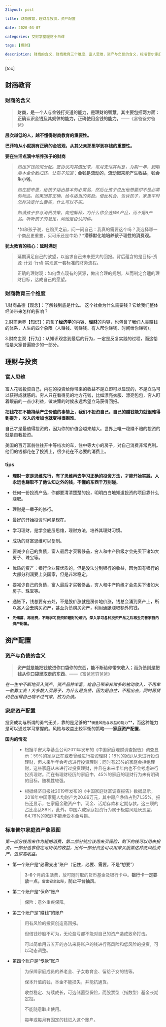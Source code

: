 ```yaml
---
2layout: post

title: 财商教育，理财与投资，资产配置 

date: 2020-03-07

categories: 艾财学堂理财小白课

tags: [理财]

description: 财商的含义，财商教育三个维度，富人思维，资产与负债的含义，标准普尔家庭资产象限图。
---
```


[toc]

## 财商教育

### 财商的含义

>**财商，是一个人与金钱打交道的能力，是理财的智慧。其主要包括两方面：正确认识金钱及其规律的能力，正确使用金钱的能力。**——《富爸爸穷爸爸》

**层次越低的人，越不懂得财商教育的重要性。**

**巴菲特从小就拥有正确的金钱观，从其父亲那里学到存钱的重要性。**

**要在生活点滴中培养孩子的财商**

>*如压岁钱如何分配。签协议向其借出来，每月支付其利息，为期一年，到期后本金全数归还。让孩子知道*：**金钱是流动的，流动起来能产生收益，钱会生小钱**。
>
>*如在超市里，给孩子指出基本的必需品，然后让孩子说出他想要却不是必需的物品。如果回答正确，给与适当的奖励。借此机会，告诉孩子，家里平时怎样决定什么要买，什么可以不买。*
>
>*如请孩子参与消费决策，向他解释，为什么你会选择A产品，而不是B产品。听听孩子的意见，问他是否认同你。*
>
>*如和孩子说，在购买之前，问一问自己：我真的需要这个吗？我选择哪一个商品更重要，买可乐还是牛奶？***潜移默化地培养孩子理性的消费观。**

**犹太教育的核心：延时满足**

> 延期满足自己的欲望，以追求自己未来更大的回报。背后蕴含的是目标-资源-计划-行动-实现这一套标准的财务流程。
>
> 正确的理财观：如何盘点现有的资源，做出合理的规划，从而制定合适的理财目标，达成自己的愿望。

### 财商教育三个维度

1.财商品德【观念】：了解钱到底是什么。 这个社会为什么需要钱？它给我们整体经济带来怎样的影响？

2.财商素养【知识】：包含了**经济学**的内容、**理财**的内容，也包含了我们人类赚钱的体系，人生的四个象限（人赚钱、钱赚钱、有人帮你赚钱、时间给你赚钱）。

3.财商主观【行为】：从知识观念到最后的行为，一定是反复实践的过程，而这恰恰是大家普遍缺少的一部分。

## 理财与投资

### 富人思维

富人花钱投资自己，内在的投资给你带来的收益不是立即可以显现的，不是立马可以获得成就感的。穷人只在看得见的地方花钱，比如漂亮衣服、漂亮包包，穷人盯着眼前的一点小利益，做决策的时候永远希望立马获得回报。

**把钱花在不能持续产生价值的事情上，我们不投资自己，自己的赚钱能力就很难得到提升，收入的增加也就变得很困难**。

自己才是最值得投资的，因为你的价值会越来越大。世界上唯一稳赚不赔的投资的就是自我投资。

美国的百万富翁往往开中等档次的车，住中等大小的房子，对自己消费非常克制。他们的钱都花在了投资上，很少花在不必要的消费上。

### tips

- **理财一定是思维先行，有了思维再去学习正确的投资方法，才能开始实践，人永远也赚取不了他认知之外的钱，不懂的东西千万别碰**。

- 任何一份投资产品，你都要清清楚楚的投，明明白白地知道投资的项目靠什么赚取。
- 理财是一辈子的修行。
- 最好的开始投资时间是现在。
- 学习理财，是学会底层思维，理财方法，培养其理财习惯。
- 成功的财富思维可以复制。

- 要减少自己的负债，富人最后才买奢侈品，穷人和中产阶级才会先买下诸如大房子、珠宝等。

- 优质的资产：银行企业算优质的，但是没法分到银行的收益，因为国有银行的大部分利润要上交国家，但是非常稳定。
- 要减少自己的负债，富人最后才买奢侈品，穷人和中产阶级才会先买下诸如大房子、珠宝等。
- 通胀下，钱总要有去处，不是股价涨就是房价地价涨，钱总会涌到资产上，所以富人会去购买资产，甚至负债购买资产，利用通胀赚取额外的钱。

- **`先储蓄、再消费，不断学习投资和理财的知识，深入学习各种投资产品之后再去完善家庭的资产配置`。**

## 资产配置

### 资产与负债的含义

> **资产就是能把钱放进你口袋你的东西，能不断给你带来收入；而负债则是把钱从你口袋里取走的东西**。——《富爸爸穷爸爸》

*在一生中不断地买入资产，资产品种丰富，给自己带来非常多的被动收入，不用单一依靠工资！大多数人买房子，为什么是负债，因为是自住，不租出去，同时房贷利息压得自己喘不过气来，故为负债。*

### 家庭资产配置

投资成功与所谓的勇气无关，靠的是足够的**`衡量风险与收益的能力`**，而这种能力是可以通过学习掌握的。风险与收益比较平衡的策略——**家庭资产配置**。

**国内的情况**

>- 根据平安大华基金公司2011年发布的《中国家庭理财调查报告》调查显示：59%的家庭正在或者曾经进行投资理财；18%的家庭从未进行投资理财，但未来半年会考虑进行投资理财；同时有23%的家庭会拒绝理财，这些家庭从未进行过投资理财，并且在未来半年内也不会考虑进行投资理财。而在有理财经历的家庭中，45%的家庭的理财行为未有明确的目标，随机性较强。
>
>- 根据经济日报社2019年发布的《中国家庭财富调查报告》数据显示，2018年中国家庭人均财产为20.89万元，其中房产净值占到71.35%。报告还显示，在家庭金融资产中，现金、活期存款和定期存款，这三项的占比高达88%。此外，中国六成家庭投资行为属于极度风险厌恶型，64.76%的家庭不能承受本金亏损。

### 标准普尔家庭资产象限图

*第一部分钱用来作为短期消费，第二部分钱应该用来买保险，剩下的钱可以用来投资，一部分追求稳定可持续的收益，另外一部分资金可以用来买股票这种高风险资产，追求高收益。*

- 第一个账户是“必需支出”账户（记住，必要、需要，不是“想要”）

  > **3-6**个月的生活费，放可随时取的货币基金及银行卡中。**银行卡一定要放一点，`留出安全边际`，防止平台抽风**。

- 第二个账户是“保命”账户

  > 保险：意外重疾保障。

- 第三个账户是“赚钱”的账户

  >用有风险的投资创造高回报。
  >
  >但借钱炒股不可为，无论盈亏都不能对自己的资产造成致命打击。
  >
  >可以简单用五五开的办法来将账户的钱进行高风险和低风险的投资，可以动态调整。

- 第四个账户是“专款”账户

  >为保障家庭成员的养老金、子女教育金、留给子女的钱等。
  >
  >保本升值的钱，本金不能损失，并能抗通货。
  >
  >收益稳定、持续成长，可选储蓄型保险，而股票型（指数型）基金长期定投。
  >
  >不能随意取出使用。
  >
  >每年或每月有固定的钱进入这个账户。

